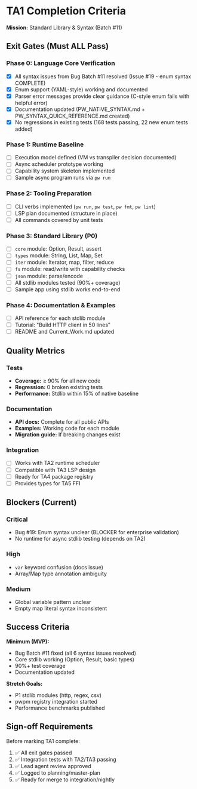 # TA1 Completion Criteria

**Mission:** Standard Library & Syntax (Batch #11)

## Exit Gates (Must ALL Pass)

### Phase 0: Language Core Verification
- [x] All syntax issues from Bug Batch #11 resolved (Issue #19 - enum syntax COMPLETE)
- [x] Enum support (YAML-style) working and documented
- [x] Parser error messages provide clear guidance (C-style enum fails with helpful error)
- [x] Documentation updated (PW_NATIVE_SYNTAX.md + PW_SYNTAX_QUICK_REFERENCE.md created)
- [x] No regressions in existing tests (168 tests passing, 22 new enum tests added)

### Phase 1: Runtime Baseline
- [ ] Execution model defined (VM vs transpiler decision documented)
- [ ] Async scheduler prototype working
- [ ] Capability system skeleton implemented
- [ ] Sample async program runs via `pw run`

### Phase 2: Tooling Preparation
- [ ] CLI verbs implemented (`pw run`, `pw test`, `pw fmt`, `pw lint`)
- [ ] LSP plan documented (structure in place)
- [ ] All commands covered by unit tests

### Phase 3: Standard Library (P0)
- [ ] `core` module: Option, Result, assert
- [ ] `types` module: String, List, Map, Set
- [ ] `iter` module: Iterator, map, filter, reduce
- [ ] `fs` module: read/write with capability checks
- [ ] `json` module: parse/encode
- [ ] All stdlib modules tested (90%+ coverage)
- [ ] Sample app using stdlib works end-to-end

### Phase 4: Documentation & Examples
- [ ] API reference for each stdlib module
- [ ] Tutorial: "Build HTTP client in 50 lines"
- [ ] README and Current_Work.md updated

## Quality Metrics

### Tests
- **Coverage:** ≥ 90% for all new code
- **Regression:** 0 broken existing tests
- **Performance:** Stdlib within 15% of native baseline

### Documentation
- **API docs:** Complete for all public APIs
- **Examples:** Working code for each module
- **Migration guide:** If breaking changes exist

### Integration
- [ ] Works with TA2 runtime scheduler
- [ ] Compatible with TA3 LSP design
- [ ] Ready for TA4 package registry
- [ ] Provides types for TA5 FFI

## Blockers (Current)

### Critical
- Bug #19: Enum syntax unclear (BLOCKER for enterprise validation)
- No runtime for async stdlib testing (depends on TA2)

### High
- `var` keyword confusion (docs issue)
- Array/Map type annotation ambiguity

### Medium
- Global variable pattern unclear
- Empty map literal syntax inconsistent

## Success Criteria

**Minimum (MVP):**
- Bug Batch #11 fixed (all 6 syntax issues resolved)
- Core stdlib working (Option, Result, basic types)
- 90%+ test coverage
- Documentation updated

**Stretch Goals:**
- P1 stdlib modules (http, regex, csv)
- pwpm registry integration started
- Performance benchmarks published

## Sign-off Requirements

Before marking TA1 complete:
1. ✅ All exit gates passed
2. ✅ Integration tests with TA2/TA3 passing
3. ✅ Lead agent review approved
4. ✅ Logged to planning/master-plan
5. ✅ Ready for merge to integration/nightly
